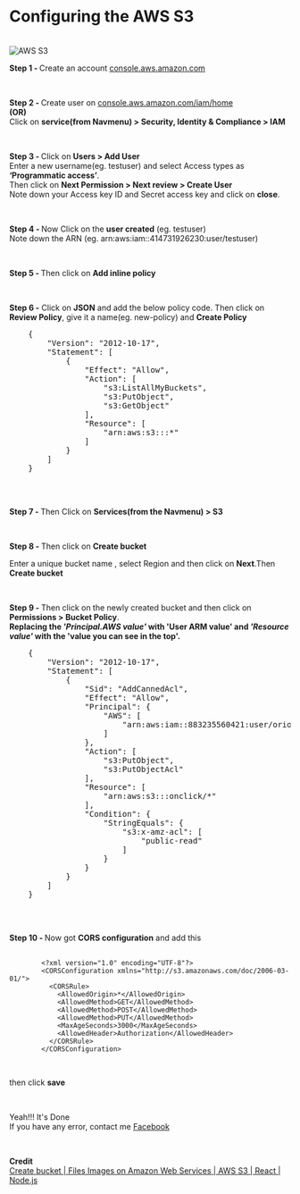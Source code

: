 <h1>Configuring the AWS S3</h1>
<br />

<img src="https://miro.medium.com/max/960/1*ntWn7hrHla8mwRYSoCGcEw.png" alt="AWS S3" />

<p><b>Step 1 - </b>Create an account <a href="https://us-east-2.console.aws.amazon.com/console/home">console.aws.amazon.com</a></p>
<br />

<p>
  <b>Step 2 - </b>Create user on <a href="https://console.aws.amazon.com/iam/home?region=us-east-2#/users">console.aws.amazon.com/iam/home</a>
<br />
<b>(OR)</b>
<br />
  Click on <b>service(from Navmenu) > Security, Identity & Compliance > IAM</b>
</p>
<br />

<p>
  <b>Step 3 - </b>Click on <b>Users > Add User</b> <br />
  Enter a new username(eg. testuser) and select Access types as <b>‘Programmatic access’</b>. <br />
  Then click on <b>Next Permission > Next review > Create User</b> <br />
  Note down your Access key ID and Secret access key and click on <b>close</b>.</p>
<br />

<p><b>Step 4 - </b>Now Click on the <b>user created</b> (eg. testuser) <br />
  Note down the ARN (eg. arn:aws:iam::414731926230:user/testuser)</p>
<br />

<p><b>Step 5 - </b>Then click on <b>Add inline policy</b></p>
<br />

<p>
  <b>Step 6 -</b> Click on <b>JSON</b> and add the below policy code. Then click on <b>Review Policy</b>, give it a name(eg. new-policy) and <b>Create Policy</b>
  <pre>
    {
        "Version": "2012-10-17",
        "Statement": [
            {
                "Effect": "Allow",
                "Action": [
                    "s3:ListAllMyBuckets",
                    "s3:PutObject",
                    "s3:GetObject"
                ],
                "Resource": [
                    "arn:aws:s3:::*"
                ]
            }
        ]
    }
  </pre>
</p>
<br />

<p><b>Step 7 - </b>Then Click on <b>Services(from the Navmenu) > S3</b></p>
<br />

<p><b>Step 8 - </b>Then click on <b>Create bucket</b></p>
<p>Enter a unique bucket name , select Region and then click on <b>Next</b>.Then <b>Create bucket</b></p>
<br />

<p>
  <b>Step 9 - </b>Then click on the newly created bucket and then click on <b>Permissions > Bucket Policy</b>. <br />
  <b>Replacing the <i>'Principal.AWS value'</i> with 'User ARM value' and <i>'Resource value'</i> with the 'value you can see in the top'.</b>
  <pre>
    {
        "Version": "2012-10-17",
        "Statement": [
            {
                "Sid": "AddCannedAcl",
                "Effect": "Allow",
                "Principal": {
                    "AWS": [
                        "arn:aws:iam::883235560421:user/orionfileuploads"
                    ]
                },
                "Action": [
                    "s3:PutObject",
                    "s3:PutObjectAcl"
                ],
                "Resource": [
                    "arn:aws:s3:::onclick/*"
                ],
                "Condition": {
                    "StringEquals": {
                        "s3:x-amz-acl": [
                            "public-read"
                        ]
                    }
                }
            }
        ]
    }
  </pre>
</p>
<br />

<p>
  <b>Step 10 - </b>Now got <b>CORS configuration</b> and add this
  <pre>
    <code>
        &lt;?xml version="1.0" encoding="UTF-8"?&gt;
        &lt;CORSConfiguration xmlns="http://s3.amazonaws.com/doc/2006-03-01/"&gt;
          &lt;CORSRule&gt;
            &lt;AllowedOrigin&gt;*&lt;/AllowedOrigin&gt;
            &lt;AllowedMethod&gt;GET&lt;/AllowedMethod&gt;
            &lt;AllowedMethod&gt;POST&lt;/AllowedMethod&gt;
            &lt;AllowedMethod&gt;PUT&lt;/AllowedMethod&gt;
            &lt;MaxAgeSeconds&gt;3000&lt;/MaxAgeSeconds&gt;
            &lt;AllowedHeader&gt;Authorization&lt;/AllowedHeader&gt;
          &lt;/CORSRule&gt;
        &lt;/CORSConfiguration&gt;
    </code>
  </pre>
  then click <b>save</b>
</p>
<br />

<p>
  Yeah!!! It's Done <br />
  If you have any error, contact me
  <a href="https://www.facebook.com/pyaesonekhant.zeroboy">Facebook</a>
</p>
<br />

<p>
  <b>Credit</b> <br /> <a href="https://codeytek.com/course/upload-files-images-on-amazon-web-services-course/upload-files-images-on-amazon-web-services-content/files-images-on-amazon-web-services-aws-s3-react-node-js-create-bucket/">Create bucket | Files Images on Amazon Web Services | AWS S3 | React | Node.js</a>
</p>
